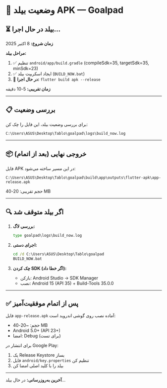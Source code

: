 # 🚀 وضعیت بیلد APK — Goalpad

## ⏳ بیلد در حال اجرا...

**زمان شروع:** 8 اکتبر 2025

**مراحل بیلد:**
1. ✅ تنظیم `android/app/build.gradle` (compileSdk=35, targetSdk=35, minSdk=23)
2. ✅ ایجاد اسکریپت بیلد (`BUILD_NOW.bat`)
3. 🔄 **در حال اجرا:** `flutter build apk --release`

**زمان تقریبی:** 5-10 دقیقه

---

## 📋 بررسی وضعیت

برای بررسی وضعیت بیلد، این فایل را چک کن:
```
C:\Users\ASUS\Desktop\Tablo\goalpad\logs\build_now.log
```

---

## 📦 خروجی نهایی (بعد از اتمام)

فایل APK در این مسیر ساخته می‌شود:
```
C:\Users\ASUS\Desktop\Tablo\goalpad\build\app\outputs\flutter-apk\app-release.apk
```

حجم تقریبی: 20-40 MB

---

## 🔍 اگر بیلد متوقف شد

1. **بررسی لاگ:**
   ```cmd
   type goalpad\logs\build_now.log
   ```

2. **اجرای دستی:**
   ```cmd
   cd /d C:\Users\ASUS\Desktop\Tablo\goalpad
   BUILD_NOW.bat
   ```

3. **چک کردن SDK (اگر خطا داد):**
   - بازکن: Android Studio → SDK Manager
   - نصب: Android 15 (API 35) + Build-Tools 35.0.0

---

## ✅ پس از اتمام موفقیت‌آمیز

فایل `app-release.apk` آماده نصب روی گوشی اندروید است:
- حجم: ~20-40 MB
- Android 5.0+ (API 23+)
- امضا: Debug (برای تست)

برای انتشار در Google Play:
1. یک Release Keystore بساز
2. فایل `android/key.properties` تنظیم کن
3. بیلد را با کلید اصلی امضا کن

---

**آخرین به‌روزرسانی:** در حال بیلد...

